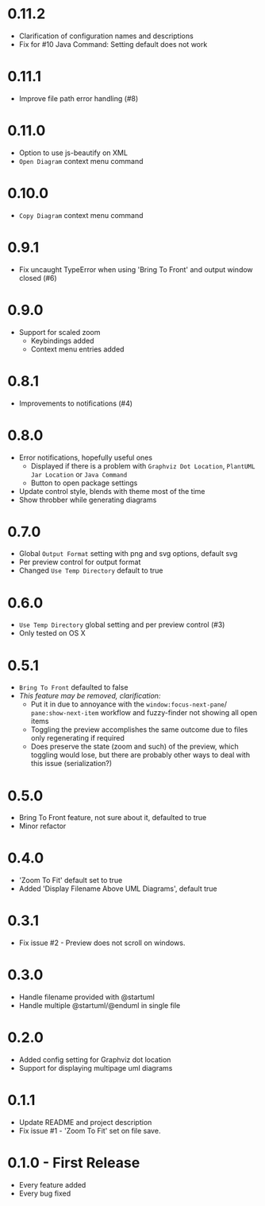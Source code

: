 # 0.11.2
- Clarification of configuration names and descriptions
- Fix for #10 Java Command: Setting default does not work

# 0.11.1
- Improve file path error handling (#8)

# 0.11.0
- Option to use js-beautify on XML
- `Open Diagram` context menu command

# 0.10.0
- `Copy Diagram` context menu command

# 0.9.1
- Fix uncaught TypeError when using 'Bring To Front' and output window closed (#6)

# 0.9.0
- Support for scaled zoom
  - Keybindings added
  - Context menu entries added

# 0.8.1
- Improvements to notifications (#4)

# 0.8.0
- Error notifications, hopefully useful ones
  - Displayed if there is a problem with `Graphviz Dot Location`, `PlantUML Jar Location` or `Java Command`
  - Button to open package settings
- Update control style, blends with theme most of the time
- Show throbber while generating diagrams

# 0.7.0
- Global `Output Format` setting with png and svg options, default svg
- Per preview control for output format
- Changed `Use Temp Directory` default to true

# 0.6.0
- `Use Temp Directory` global setting and per preview control (#3)
- Only tested on OS X

# 0.5.1
- `Bring To Front` defaulted to false
- *This feature may be removed, clarification:*
  - Put it in due to annoyance with the `window:focus-next-pane`/ `pane:show-next-item` workflow and fuzzy-finder not showing all open items
  - Toggling the preview accomplishes the same outcome due to files only regenerating if required
  - Does preserve the state (zoom and such) of the preview, which toggling would lose, but there are probably other ways to deal with this issue (serialization?)

# 0.5.0
- Bring To Front feature, not sure about it, defaulted to true
- Minor refactor

# 0.4.0
- 'Zoom To Fit' default set to true
- Added 'Display Filename Above UML Diagrams', default true

# 0.3.1
- Fix issue #2 - Preview does not scroll on windows.

# 0.3.0
- Handle filename provided with @startuml
- Handle multiple @startuml/@enduml in single file

# 0.2.0
- Added config setting for Graphviz dot location
- Support for displaying multipage uml diagrams

# 0.1.1
- Update README and project description
- Fix issue #1 - 'Zoom To Fit' set on file save.

# 0.1.0 - First Release
- Every feature added
- Every bug fixed
